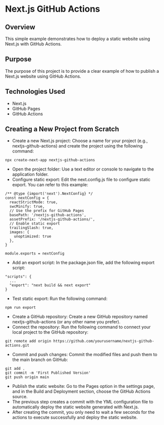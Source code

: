 # Next.js GitHub Actions

## Overview
This simple example demonstrates how to deploy a static website using Next.js with GitHub Actions.

## Purpose
The purpose of this project is to provide a clear example of how to publish a Next.js website using GitHub Actions.

## Technologies Used
- Next.js
- GitHub Pages
- GitHub Actions

## Creating a New Project from Scratch
- Create a new Next.js project: Choose a name for your project (e.g., nextjs-github-actions) and create the project using the following command:
```
npx create-next-app nextjs-github-actions
```
- Open the project folder: Use a text editor or console to navigate to the application folder.
- Configure static export: Edit the next.config.js file to configure static export. You can refer to this example:
```
/** @type {import('next').NextConfig} */
const nextConfig = {
  reactStrictMode: true,
  swcMinify: true,
  // Use the prefix for GitHub Pages
  basePath: '/nextjs-github-actions',
  assetPrefix: '/nextjs-github-actions/',
  // Enable static export
  trailingSlash: true,
  images: {
    unoptimized: true
  },
}

module.exports = nextConfig
```
- Add an export script: In the package.json file, add the following export script:
```
"scripts": {
  ...
  "export": "next build && next export"
}
```
- Test static export: Run the following command:
```
npm run export
```
- Create a GitHub repository: Create a new GitHub repository named nextjs-github-actions (or any other name you prefer).
- Connect the repository: Run the following command to connect your local project to the GitHub repository:
```
git remote add origin https://github.com/yourusername/nextjs-github-actions.git
```
- Commit and push changes: Commit the modified files and push them to the main branch on GitHub:
```
git add .
git commit -m 'First Published Version'
git push origin main
```
- Publish the static website: Go to the Pages option in the settings page, and in the Build and Deployment section, choose the GitHub Actions source.
- The previous step creates a commit with the YML configuration file to automatically deploy the static website generated with Next.js.
- After creating the commit, you only need to wait a few seconds for the actions to execute successfully and deploy the static website.